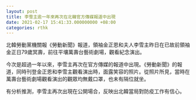 ```yaml
---
layout: post
title: 李雪主逾一年來再次在北韓官方傳媒報道中出現
date: 2021-02-17 15:41:33.000000000 +08:00
categories: rthk
---
```


北韓勞動黨機關報《勞動新聞》報道，領袖金正恩和夫人李雪主昨日在已故前領袖金正日79歲冥壽，前往平壤萬壽台藝術劇場，觀看紀念演出。

今次是超過一年以來，李雪主再次在官方傳媒的報道中出現。《勞動新聞》的報道，同時刊登金正恩和李雪主觀看演出時，面露笑容的照片。從照片所見，當時在萬壽台藝術劇場觀看演出的觀眾均無戴口罩，也未有隔位就坐。

有分析推測，李雪主再次出現在公開場合，反映出北韓當局對防疫工作有信心。
